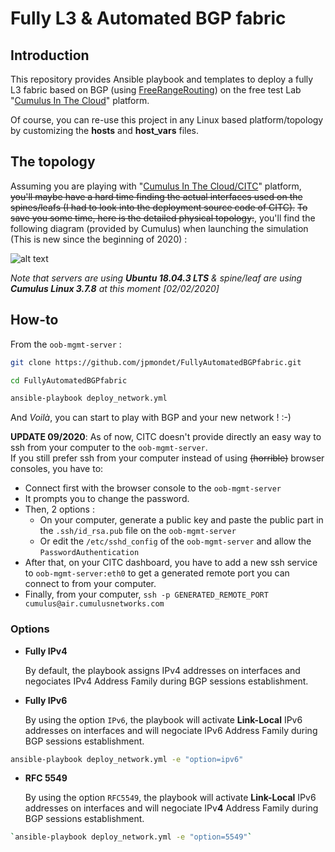 # Fully L3 & Automated BGP fabric

## Introduction 

This repository provides Ansible playbook and templates to deploy a fully L3 fabric based on BGP (using [FreeRangeRouting](https://github.com/FRRouting/frr)) on the free test Lab "[Cumulus In The Cloud](https://cumulusnetworks.com/products/cumulus-in-the-cloud/)" platform.

Of course, you can re-use this project in any Linux based platform/topology by customizing the **hosts** and **host_vars** files.

## The topology
Assuming you are playing with "[Cumulus In The Cloud/CITC](https://cumulusnetworks.com/products/cumulus-in-the-cloud/)" platform, ~~you'll maybe have a hard time finding the actual interfaces used on the spines/leafs (I had to look into the deployment source code of CITC).~~
~~To save you some time, here is the detailed physical topology:~~, you'll find the following diagram (provided by Cumulus) when launching the simulation (This is new since the beginning of 2020) :

![alt text](https://github.com/jpmondet/FullyAutomatedBGPfabric/raw/master/new_citc_topo.jpg "CITC topology") 


*Note that servers are using **Ubuntu 18.04.3 LTS**  & spine/leaf are using **Cumulus Linux 3.7.8** at this moment [02/02/2020]*


## How-to

From the `oob-mgmt-server` : 

```bash
git clone https://github.com/jpmondet/FullyAutomatedBGPfabric.git
```
```bash
cd FullyAutomatedBGPfabric
```
```bash
ansible-playbook deploy_network.yml 
```

And *Voilà*, you can start to play with BGP and your new network ! :-)


**UPDATE 09/2020**: As of now, CITC doesn't provide directly an easy way to ssh from your computer to the `oob-mgmt-server`.  
If you still prefer ssh from your computer instead of using ~~(horrible)~~ browser consoles, you have to:  
* Connect first with the browser console to the `oob-mgmt-server`
* It prompts you to change the password.
* Then, 2 options : 
  * On your computer, generate a public key and paste the public part in the `.ssh/id_rsa.pub` file on the `oob-mgmt-server`
  * Or edit the `/etc/sshd_config` of the `oob-mgmt-server` and allow the `PasswordAuthentication`
* After that, on your CITC dashboard, you have to add a new ssh service to `oob-mgmt-server:eth0` to get a generated remote port you can connect to from your computer.
* Finally, from your computer, `ssh -p GENERATED_REMOTE_PORT cumulus@air.cumulusnetworks.com`


### Options 

  - **Fully IPv4**

    By default, the playbook assigns IPv4 addresses on interfaces and negociates IPv4 Address Family during BGP sessions establishment. 

  - **Fully IPv6**

    By using the option `IPv6`, the playbook will activate **Link-Local** IPv6 addresses on interfaces and will negociate IPv6 Address Family during BGP sessions establishment.

```bash
ansible-playbook deploy_network.yml -e "option=ipv6"
```

  - **RFC 5549**

    By using the option `RFC5549`, the playbook will activate **Link-Local** IPv6 addresses on interfaces and will negociate IPv**4** Address Family during BGP sessions establishment.

```bash
`ansible-playbook deploy_network.yml -e "option=5549"`
```



